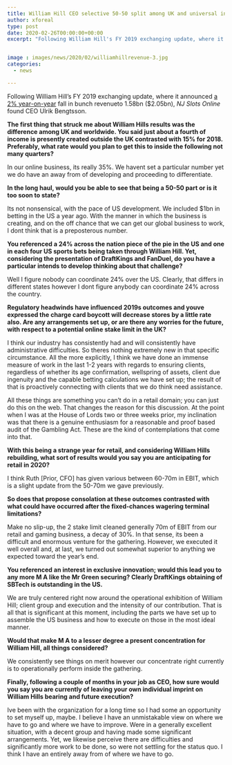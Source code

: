 ```yaml
---
title: William Hill CEO selective 50-50 split among UK and universal income not outlandish long term
author: xforeal 
type: post
date: 2020-02-26T00:00:00+00:00
excerpt: "Following William Hill's FY 2019 exchanging update, where it revealed a 2&amp;percnt; year-on-year fall in bunch revenueto 1 "


image : images/news/2020/02/williamhillrevenue-3.jpg
categories:
  - news

---
```

Following William Hill&#8217;s FY 2019 exchanging update, where it announced [a 2&percnt; year-on-year][1] fall in bunch revenueto 1.58bn ($2.05bn), _NJ Slots Online_ found CEO Ulrik Bengtsson. 

**The first thing that struck me about William Hills results was the difference among UK and worldwide. You said just about a fourth of income is presently created outside the UK contrasted with 15&percnt; for 2018. Preferably, what rate would you plan to get this to inside the following not many quarters?** 

In our online business, its really 35&percnt;. We havent set a particular number yet we do have an away from of developing and proceeding to differentiate. 

**In the long haul, would you be able to see that being a 50-50 part or is it too soon to state?** 

Its not nonsensical, with the pace of US development. We included $1bn in betting in the US a year ago. With the manner in which the business is creating, and on the off chance that we can get our global business to work, I dont think that is a preposterous number. 

**You referenced a 24&percnt; across the nation piece of the pie in the US and one in each four US sports bets being taken through William Hill. Yet, considering the presentation of DraftKings and FanDuel, do you have a particular intends to develop thinking about that challenge?** 

Well I figure nobody can coordinate 24&percnt; over the US. Clearly, that differs in different states however I dont figure anybody can coordinate 24&percnt; across the country. 

**Regulatory headwinds have influenced 2019s outcomes and youve expressed the charge card boycott will decrease stores by a little rate also. Are any arrangements set up, or are there any worries for the future, with respect to a potential online stake limit in the UK?** 

I think our industry has consistently had and will consistently have administrative difficulties. So theres nothing extremely new in that specific circumstance. All the more explicitly, I think we have done an immense measure of work in the last 1-2 years with regards to ensuring clients, regardless of whether its age confirmation, wellspring of assets, client due ingenuity and the capable betting calculations we have set up; the result of that is proactively connecting with clients that we do think need assistance. 

All these things are something you can&#8217;t do in a retail domain; you can just do this on the web. That changes the reason for this discussion. At the point when I was at the House of Lords two or three weeks prior, my inclination was that there is a genuine enthusiasm for a reasonable and proof based audit of the Gambling Act. These are the kind of contemplations that come into that. 

**With this being a strange year for retail, and considering William Hills rebuilding, what sort of results would you say you are anticipating for retail in 2020?** 

I think Ruth [Prior, CFO] has given various between 60-70m in EBIT, which is a slight update from the 50-70m we gave previously. 

**So does that propose consolation at these outcomes contrasted with what could have occurred after the fixed-chances wagering terminal limitations?** 

Make no slip-up, the 2 stake limit cleaned generally 70m of EBIT from our retail and gaming business, a decay of 30&percnt;. In that sense, its been a difficult and enormous venture for the gathering. However, we executed it well overall and, at last, we turned out somewhat superior to anything we expected toward the year&#8217;s end. 

**You referenced an interest in exclusive innovation; would this lead you to any more M A like the Mr Green securing? Clearly DraftKings obtaining of SBTech is outstanding in the US.** 

We are truly centered right now around the operational exhibition of William Hill; client group and execution and the intensity of our contribution. That is all that is significant at this moment, including the parts we have set up to assemble the US business and how to execute on those in the most ideal manner. 

**Would that make M A to a lesser degree a present concentration for William Hill, all things considered?** 

We consistently see things on merit however our concentrate right currently is to operationally perform inside the gathering. 

**Finally, following a couple of months in your job as CEO, how sure would you say you are currently of leaving your own individual imprint on William Hills bearing and future execution?** 

Ive been with the organization for a long time so I had some an opportunity to set myself up, maybe. I believe I have an unmistakable view on where we have to go and where we have to improve. Were in a generally excellent situation, with a decent group and having made some significant arrangements. Yet, we likewise perceive there are difficulties and significantly more work to be done, so were not settling for the status quo. I think I have an entirely away from of where we have to go.

 [1]: #